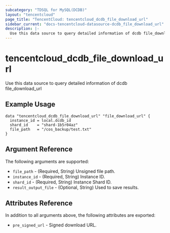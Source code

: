 ```yaml
---
subcategory: "TDSQL for MySQL(DCDB)"
layout: "tencentcloud"
page_title: "TencentCloud: tencentcloud_dcdb_file_download_url"
sidebar_current: "docs-tencentcloud-datasource-dcdb_file_download_url"
description: |-
  Use this data source to query detailed information of dcdb file_download_url
---
```


# tencentcloud_dcdb_file_download_url

Use this data source to query detailed information of dcdb file_download_url

## Example Usage

```hcl
data "tencentcloud_dcdb_file_download_url" "file_download_url" {
  instance_id = local.dcdb_id
  shard_id    = "shard-1b5r04az"
  file_path   = "/cos_backup/test.txt"
}
```

## Argument Reference

The following arguments are supported:

* `file_path` - (Required, String) Unsigned file path.
* `instance_id` - (Required, String) Instance ID.
* `shard_id` - (Required, String) Instance Shard ID.
* `result_output_file` - (Optional, String) Used to save results.

## Attributes Reference

In addition to all arguments above, the following attributes are exported:

* `pre_signed_url` - Signed download URL.



